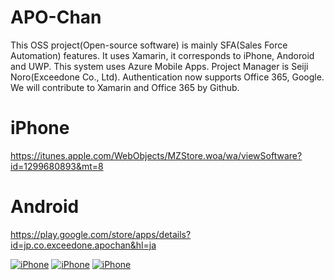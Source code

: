 # APO-Chan
This OSS project(Open-source software) is mainly SFA(Sales Force Automation) features.
It uses Xamarin, it corresponds to iPhone, Andoroid and UWP.
This system uses Azure Mobile Apps.
Project Manager is Seiji Noro(Exceedone Co., Ltd).
Authentication now supports Office 365, Google.
We will contribute to Xamarin and Office 365 by Github.

# iPhone
https://itunes.apple.com/WebObjects/MZStore.woa/wa/viewSoftware?id=1299680893&mt=8

# Android
https://play.google.com/store/apps/details?id=jp.co.exceedone.apochan&hl=ja


[![iPhone](https://lh3.googleusercontent.com/_DsEHjsVzqo_ziGofWvJZoeyYidlCqs9_JcUHCMwqJqT7P4I19aYcBa5bkzdOUtS6Q=h310-rw)](https://itunes.apple.com/WebObjects/MZStore.woa/wa/viewSoftware?id=1299680893&mt=8)
[![iPhone](https://lh3.googleusercontent.com/H41VFoGmbcV9V3fRVcz-STpq5Ctqo5XFBRgNmDcsC81_QlutdTKIiFZaPvS75c4P0HMA=h310-rw)](https://itunes.apple.com/WebObjects/MZStore.woa/wa/viewSoftware?id=1299680893&mt=8)
[![iPhone](https://lh3.googleusercontent.com/8OwL1K_h2qnoqtgK1AjSSOX8STno9q6pWnxU2gnKEj4NxGzu38jw97FZAtuVDbv_kV6c=h310-rw)](https://itunes.apple.com/WebObjects/MZStore.woa/wa/viewSoftware?id=1299680893&mt=8)
